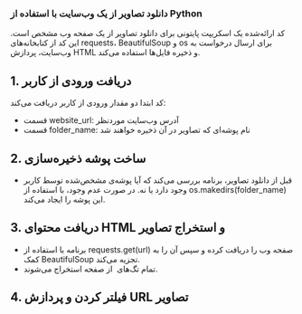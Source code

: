 ### دانلود تصاویر از یک وب‌سایت با استفاده از Python
کد ارائه‌شده یک اسکریپت پایتونی برای دانلود تصاویر از یک صفحه وب مشخص است. این کد از کتابخانه‌های requests، BeautifulSoup و os برای ارسال درخواست به وب‌سایت، پردازش HTML و ذخیره فایل‌ها استفاده می‌کند.

## 1. دریافت ورودی از کاربر
کد ابتدا دو مقدار ورودی از کاربر دریافت می‌کند:
- قسمت website_url: آدرس وب‌سایت موردنظر
- قسمت folder_name: نام پوشه‌ای که تصاویر در آن ذخیره خواهند شد
## 2.  ساخت پوشه ذخیره‌سازی
- قبل از دانلود تصاویر، برنامه بررسی می‌کند که آیا پوشه‌ی مشخص‌شده توسط کاربر وجود دارد یا نه. در صورت عدم وجود، با استفاده از os.makedirs(folder_name) این پوشه را ایجاد می‌کند.
## 3. دریافت محتوای HTML و استخراج تصاویر
- برنامه با استفاده از requests.get(url) صفحه وب را دریافت کرده و سپس آن را به کمک BeautifulSoup تجزیه می‌کند.
- تمام تگ‌های <img> از صفحه استخراج می‌شوند.
## 4. فیلتر کردن و پردازش URL تصاویر
